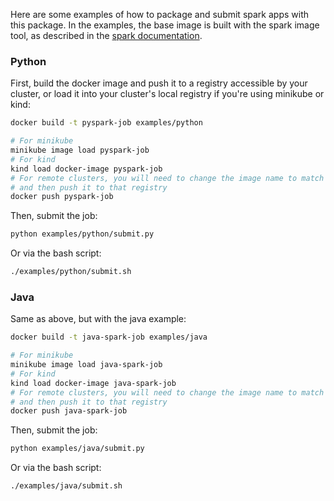 Here are some examples of how to package and submit spark apps with this package. In the examples, the base image is
built with the spark image tool, as described in the
[spark documentation](https://spark.apache.org/docs/latest/running-on-kubernetes.html#docker-images).

### Python
First, build the docker image and push it to a registry accessible by your cluster,
or load it into your cluster's local registry if you're using minikube or kind:
```bash
docker build -t pyspark-job examples/python

# For minikube
minikube image load pyspark-job
# For kind
kind load docker-image pyspark-job
# For remote clusters, you will need to change the image name to match your registry,
# and then push it to that registry
docker push pyspark-job
```
Then, submit the job:
```bash
python examples/python/submit.py
```
Or via the bash script:
```bash
./examples/python/submit.sh
```

### Java
Same as above, but with the java example:
```bash
docker build -t java-spark-job examples/java

# For minikube
minikube image load java-spark-job
# For kind
kind load docker-image java-spark-job
# For remote clusters, you will need to change the image name to match your registry,
# and then push it to that registry
docker push java-spark-job
```
Then, submit the job:
```bash
python examples/java/submit.py
```

Or via the bash script:
```bash
./examples/java/submit.sh
```